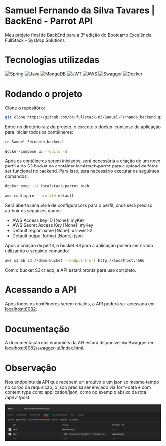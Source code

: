 # Samuel Fernando da Silva Tavares | BackEnd - Parrot API
Meu projeto final de BackEnd para a 3ª edição do Bootcamp Excelência FullStack - SysMap Solutions

# Tecnologias utilizadas
![Spring](https://img.shields.io/badge/spring-%236DB33F.svg?style=for-the-badge&logo=spring&logoColor=white)
![Java](https://img.shields.io/badge/java-%23ED8B00.svg?style=for-the-badge&logo=java&logoColor=white)
![MongoDB](https://img.shields.io/badge/MongoDB-%234ea94b.svg?style=for-the-badge&logo=mongodb&logoColor=white)
![JWT](https://img.shields.io/badge/JWT-black?style=for-the-badge&logo=JSON%20web%20tokens)
![AWS](https://img.shields.io/badge/AWS-%23FF9900.svg?style=for-the-badge&logo=amazon-aws&logoColor=white)
![Swagger](https://img.shields.io/badge/-Swagger-%23Clojure?style=for-the-badge&logo=swagger&logoColor=white)
![Docker](https://img.shields.io/badge/Docker-2496ED?style=for-the-badge&logo=docker&logoColor=white)

# Rodando o projeto

Clone o repositório:

```sh
git clone https://github.com/bc-fullstack-03/Samuel-Fernando_backend.git
```

Entre no diretório raiz do projeto, e execute o docker-compose da aplicação para iniciar todos os contêineres:

```sh
cd Samuel-Fernando_backend
```

```sh
docker-compose up --build -d
```

Após os contêineres serem iniciados, será necessária a criação de um novo perfil e do S3 bucket no contêiner localstack-parrot para o upload de fotos ser funcional no backend. Para isso, será necessário executar os seguintes comandos:

```sh
docker exec -it localstack-parrot bash
```
```sh
aws configure --profile default
```
Será aberta uma série de configurações para o perfil, onde será preciso atribuir os seguintes dados:

- AWS Access Key ID [None]: myKey
- AWS Secret Access Key [None]: myKey
- Default region name [None]: us-west-2
- Default output format [None]: json

Após a criação do perfil, o bucket S3 para a aplicação poderá ser criado utilizando o seguinte comando:

```sh
aws s3 mb s3://demo-bucket --endpoint-url http://localhost:4566
```
Com o bucket S3 criado, a API estará pronta para uso completo.

# Acessando a API

Após todos os contêineres serem criados, a API poderá ser acessada em [localhost:8082](http://localhost:8082). 

# Documentação

A documentação dos endpoints da API estará disponível via Swagger em [localhost:8082/swagger-ui/index.html](http://localhost:8082/swagger-ui/index.html).

# Observação

Nos endpoints da API que recebem um arquivo e um json ao mesmo tempo no corpo da requisição, o json precisa ser enviado via form-data e com content type como application/json, como no exemplo abaixo da rota /api/v1/post:

![photo-request-model](./static/request-photo-model.png)